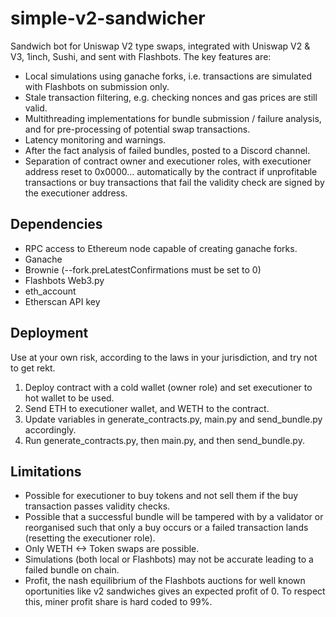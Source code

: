 # simple-v2-sandwicher

Sandwich bot for Uniswap V2 type swaps, integrated with Uniswap V2 & V3, 1inch, Sushi, and sent with Flashbots. The key features are:

- Local simulations using ganache forks, i.e. transactions are simulated with Flashbots on submission only.
- Stale transaction filtering, e.g. checking nonces and gas prices are still valid.
-  Multithreading implementations for bundle submission / failure analysis, and for pre-processing of potential swap transactions.
- Latency monitoring and warnings.
- After the fact analysis of failed bundles, posted to a Discord channel.
- Separation of contract owner and executioner roles, with executioner address reset to 0x0000… automatically by the contract if unprofitable transactions or buy transactions that fail the validity check are signed by the executioner address.
## Dependencies
- RPC access to Ethereum node capable of creating ganache forks.
- Ganache
- Brownie (--fork.preLatestConfirmations must be set to 0)
- Flashbots Web3.py
- eth_account
- Etherscan API key
## Deployment
Use at your own risk, according to the laws in your jurisdiction, and try not to get rekt.
1.	Deploy contract with a cold wallet (owner role) and set executioner to hot wallet to be used.
2.	Send ETH to executioner wallet, and WETH to the contract.
3.	Update variables in generate_contracts.py, main.py and send_bundle.py accordingly.
4.	Run generate_contracts.py, then main.py, and then send_bundle.py.
## Limitations
-	Possible for executioner to buy tokens and not sell them if the buy transaction passes validity checks.
- Possible that a successful bundle will be tampered with by a validator or reorganised such that only a buy occurs or a failed transaction lands (resetting the executioner role).
- Only WETH <-> Token swaps are possible.
- Simulations (both local or Flashbots) may not be accurate leading to a failed bundle on chain.
- Profit, the nash equilibrium of the Flashbots auctions for well known oportunities like v2 sandwiches gives an expected profit of 0. To respect this, miner profit share is hard coded to 99%.
